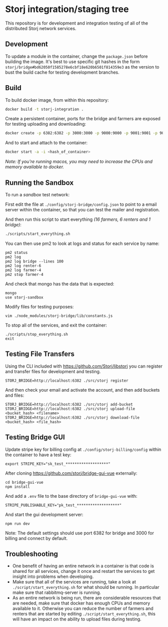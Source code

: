 Storj integration/staging tree
==============================

This repository is for development and integration testing of all of the distributed Storj network services.

## Development

To update a module in the container, change the `package.json` before building the image. It's best to use specific git hashes in the form `storj/bridge#bd62050f1585278e6cbf18e620b6501f814359e3` as the version to bust the build cache for testing development branches.

## Build

To build docker image, from within this repository:


```bash
docker build -t storj-integration .
```

Create a persistent container, ports for the bridge and farmers are exposed for testing uploading and downloading:

```bash
docker create -p 6382:6382 -p 3000:3000 -p 9000:9000 -p 9001:9001 -p 9002:9002 -p 9003:9003 -p 9004:9004 -p 9005:9005 -p 9006:9006 -p 9007:9007 -p 9008:9008 -p 9009:9009 -p 9010:9010 -p 9011:9011 -p 9012:9012 -p 9013:9013 -p 9014:9014 -p 9015:9015 -p 9016:9016 -t -i storj-integration bash
```

And to start and attach to the container:

```bash
docker start -a -i <hash_of_container>
```

*Note: If you're running macos, you may need to increase the CPUs and memory available to docker.*

## Running the Sandbox

To run a *sandbox* test network:

First edit the file at `./config/storj-bridge/config.json` to point to a
email server within the container, so that you can test the mailer and registration.

And then run this script to start everything *(16 farmers, 6 renters and 1 bridge)*:
```bash
./scripts/start_everything.sh
```

You can then use pm2 to look at logs and status for each service by name:
```
pm2 status
pm2 log
pm2 log bridge --lines 100
pm2 log renter-6
pm2 log farmer-4
pm2 stop farmer-4
```

And check that mongo has the data that is expected:
```
mongo
use storj-sandbox
```

Modify files for testing purposes:
```
vim ./node_modules/storj-bridge/lib/constants.js
```

To stop all of the services, and exit the container:
```
./scripts/stop_everything.sh
exit
```

## Testing File Transfers

Using the CLI included with https://github.com/Storj/libstorj you can register and transfer files for development and testing.

```
STORJ_BRIDGE=http://localhost:6382 ./src/storj register
```

And then check your email and activate the account, and then add buckets and files:

```
STORJ_BRIDGE=http://localhost:6382 ./src/storj add-bucket
STORJ_BRIDGE=http://localhost:6382 ./src/storj upload-file <bucket_hash> <filename>
STORJ_BRIDGE=http://localhost:6382 ./src/storj download-file <bucket_hash> <file_hash>
```

## Testing Bridge GUI

Update stripe key for billing config at `./config/storj-billing/config` within the container to have a test key:
```
export STRIPE_KEY="sk_test_*******************"
```

After cloning https://github.com/storj/bridge-gui-vue externally:

```
cd bridge-gui-vue
npm install
```

And add a `.env` file to the base directory of `bridge-gui-vue` with:

```
STRIPE_PUBLISHABLE_KEY="pk_test_*******************"
```

And start the gui development server:
```
npm run dev
```

Note: The default settings should use port 6382 for bridge and 3000 for billing and connect by default.

## Troubleshooting

- One benefit of having an entire network in a container is that code is shared for all services, change it once and restart the services to get insight into problems when developing.
- Make sure that all of the services are running, take a look at `./script/start_everything.sh` for what should be running. In particular make sure that rabbitmq-server is running.
- As an entire network is being run, there are considerable resources that are needed, make sure that docker has enough CPUs and memory available to it. Otherwise you can reduce the number of farmers and renters that are started by editing `./script/start_everything.sh`, this will have an impact on the ability to upload files during testing.

